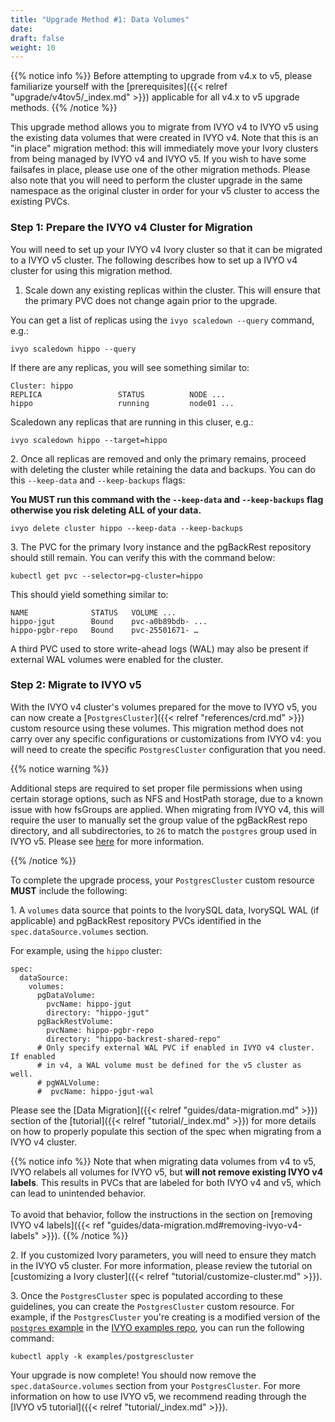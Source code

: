 ```yaml
---
title: "Upgrade Method #1: Data Volumes"
date:
draft: false
weight: 10
---
```


{{% notice info %}}
Before attempting to upgrade from v4.x to v5, please familiarize yourself with the [prerequisites]({{< relref "upgrade/v4tov5/_index.md" >}}) applicable for all v4.x to v5 upgrade methods.
{{% /notice %}}

This upgrade method allows you to migrate from IVYO v4 to IVYO v5 using the existing data volumes that were created in IVYO v4. Note that this is an "in place" migration method: this will immediately move your Ivory clusters from being managed by IVYO v4 and IVYO v5. If you wish to have some failsafes in place, please use one of the other migration methods. Please also note that you will need to perform the cluster upgrade in the same namespace as the original cluster in order for your v5 cluster to access the existing PVCs.

### Step 1: Prepare the IVYO v4 Cluster for Migration

You will need to set up your IVYO v4 Ivory cluster so that it can be migrated to a IVYO v5 cluster. The following describes how to set up a IVYO v4 cluster for using this migration method.

1. Scale down any existing replicas within the cluster.  This will ensure that the primary PVC does not change again prior to the upgrade.

You can get a list of replicas using the `ivyo scaledown --query` command, e.g.:
```
ivyo scaledown hippo --query
```

If there are any replicas, you will see something similar to:

```
Cluster: hippo
REPLICA                 STATUS          NODE ...
hippo                   running         node01 ...
```

Scaledown any replicas that are running in this cluser, e.g.:

```
ivyo scaledown hippo --target=hippo
```

2\. Once all replicas are removed and only the primary remains, proceed with deleting the cluster while retaining the data and backups. You can do this `--keep-data` and  `--keep-backups` flags:

**You MUST run this command with the `--keep-data` and `--keep-backups` flag otherwise you risk deleting ALL of your data.**

```
ivyo delete cluster hippo --keep-data --keep-backups
```

3\. The PVC for the primary Ivory instance and the pgBackRest repository should still remain. You can verify this with the command below:

```
kubectl get pvc --selector=pg-cluster=hippo
```

This should yield something similar to:

```
NAME              STATUS   VOLUME ...
hippo-jgut        Bound    pvc-a0b89bdb- ...
hippo-pgbr-repo   Bound    pvc-25501671- …
```

A third PVC used to store write-ahead logs (WAL) may also be present if external WAL volumes were enabled for the cluster.

### Step 2: Migrate to IVYO v5

With the IVYO v4 cluster's volumes prepared for the move to IVYO v5, you can now create a [`PostgresCluster`]({{< relref "references/crd.md" >}}) custom resource using these volumes. This migration method does not carry over any specific configurations or customizations from IVYO v4: you will need to create the specific `PostgresCluster` configuration that you need.

{{% notice warning %}}

Additional steps are required to set proper file permissions when using certain storage options,
such as NFS and HostPath storage, due to a known issue with how fsGroups are applied. When
migrating from IVYO v4, this will require the user to manually set the group value of the pgBackRest
repo directory, and all subdirectories, to `26` to match the `postgres` group used in IVYO v5.
Please see [here](https://github.com/kubernetes/examples/issues/260) for more information.

{{% /notice %}}

To complete the upgrade process, your `PostgresCluster` custom resource **MUST** include the following:

1\. A `volumes` data source that points to the IvorySQL data, IvorySQL WAL (if applicable) and pgBackRest repository PVCs identified in the `spec.dataSource.volumes` section.

For example, using the `hippo` cluster:

```
spec:
  dataSource:
    volumes:
      pgDataVolume:
        pvcName: hippo-jgut
        directory: "hippo-jgut"
      pgBackRestVolume:
        pvcName: hippo-pgbr-repo
        directory: "hippo-backrest-shared-repo"
      # Only specify external WAL PVC if enabled in IVYO v4 cluster. If enabled
      # in v4, a WAL volume must be defined for the v5 cluster as well.
      # pgWALVolume:
      #  pvcName: hippo-jgut-wal
```

Please see the [Data Migration]({{< relref "guides/data-migration.md" >}}) section of the [tutorial]({{< relref "tutorial/_index.md" >}}) for more details on how to properly populate this section of the spec when migrating from a IVYO v4 cluster.

{{% notice info %}}
Note that when migrating data volumes from v4 to v5, IVYO relabels all volumes for IVYO v5, but **will not remove existing IVYO v4 labels**. This results in PVCs that are labeled for both IVYO v4 and v5, which can lead to unintended behavior.
<br><br>
To avoid that behavior, follow the instructions in the section on [removing IVYO v4 labels]({{< ref "guides/data-migration.md#removing-ivyo-v4-labels" >}}).
{{% /notice %}}

2\. If you customized Ivory parameters, you will need to ensure they match in the IVYO v5 cluster. For more information, please review the tutorial on [customizing a Ivory cluster]({{< relref "tutorial/customize-cluster.md" >}}).

3\. Once the `PostgresCluster` spec is populated according to these guidelines, you can create the `PostgresCluster` custom resource.  For example, if the `PostgresCluster` you're creating is a modified version of the [`postgres` example](https://github.com/ivorysql/ivory-operator-examples/tree/main/kustomize/postgres) in the [IVYO examples repo](https://github.com/ivorysql/ivory-operator-examples), you can run the following command:

```
kubectl apply -k examples/postgrescluster
```

Your upgrade is now complete! You should now remove the `spec.dataSource.volumes` section from your `PostgresCluster`. For more information on how to use IVYO v5, we recommend reading through the [IVYO v5 tutorial]({{< relref "tutorial/_index.md" >}}).
